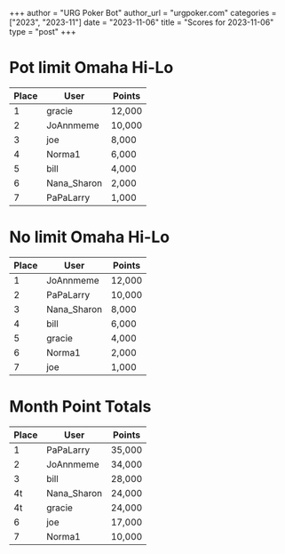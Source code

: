 +++
author = "URG Poker Bot"
author_url = "urgpoker.com"
categories = ["2023", "2023-11"]
date = "2023-11-06"
title = "Scores for 2023-11-06"
type = "post"
+++
# Pot limit Omaha Hi-Lo

| Place | User | Points |
|-------|------|--------|
| 1 | gracie | 12,000 |
| 2 | JoAnnmeme | 10,000 |
| 3 | joe | 8,000 |
| 4 | Norma1 | 6,000 |
| 5 | bill | 4,000 |
| 6 | Nana_Sharon | 2,000 |
| 7 | PaPaLarry | 1,000 |

# No limit Omaha Hi-Lo

| Place | User | Points |
|-------|------|--------|
| 1 | JoAnnmeme | 12,000 |
| 2 | PaPaLarry | 10,000 |
| 3 | Nana_Sharon | 8,000 |
| 4 | bill | 6,000 |
| 5 | gracie | 4,000 |
| 6 | Norma1 | 2,000 |
| 7 | joe | 1,000 |

# Month Point Totals

| Place | User | Points |
|-------|------|--------|
| 1 | PaPaLarry | 35,000 |
| 2 | JoAnnmeme | 34,000 |
| 3 | bill | 28,000 |
| 4t | Nana_Sharon | 24,000 |
| 4t | gracie | 24,000 |
| 6 | joe | 17,000 |
| 7 | Norma1 | 10,000 |
